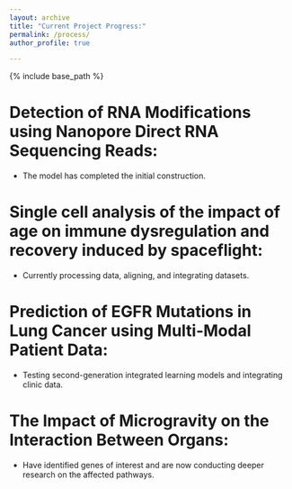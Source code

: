 ```yaml
---
layout: archive
title: "Current Project Progress:"
permalink: /process/
author_profile: true

---
```


{% include base_path %}


Detection of RNA Modifications using Nanopore Direct RNA Sequencing Reads: 
======
  * The model has completed the initial construction.


Single cell analysis of the impact of age on immune dysregulation and recovery induced by spaceflight: 
======
  * Currently processing data, aligning, and integrating datasets.


Prediction of EGFR Mutations in Lung Cancer using Multi-Modal Patient Data:
======
  * Testing second-generation integrated learning models and integrating clinic data.

The Impact of Microgravity on the Interaction Between Organs: 
======
  * Have identified genes of interest and are now conducting deeper research on the affected pathways.


